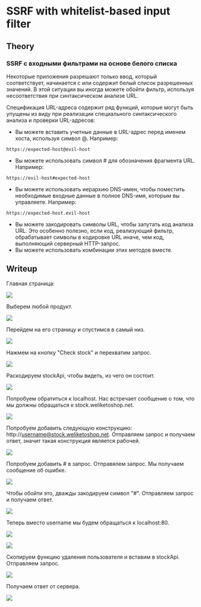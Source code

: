 # SSRF with whitelist-based input filter

## Theory

<h3>SSRF с входными фильтрами на основе белого списка</h3>

Некоторые приложения разрешают только ввод, который соответствует, начинается с или содержит белый список разрешенных значений. В этой ситуации вы иногда можете обойти фильтр, используя несоответствия при синтаксическом анализе URL.

Спецификация URL-адреса содержит ряд функций, которые могут быть упущены из виду при реализации специального синтаксического анализа и проверки URL-адресов:

* Вы можете вставить учетные данные в URL-адрес перед именем хоста, используя символ @. Например: 
```
https://expected-host@evil-host
```
* Вы можете использовать символ # для обозначения фрагмента URL. Например:
```
https://evil-host#expected-host
```
* Вы можете использовать иерархию DNS-имен, чтобы поместить необходимые входные данные в полное DNS-имя, которым вы управляете. Например:
```
https://expected-host.evil-host
```
* Вы можете закодировать символы URL, чтобы запутать код анализа URL. Это особенно полезно, если код, реализующий фильтр, обрабатывает символы в кодировке URL иначе, чем код, выполняющий серверный HTTP-запрос.
* Вы можете использовать комбинации этих методов вместе.

## Writeup

Главная страница:

![](https://github.com/fobblified/Writeups/blob/main/Portswigger/(SSRF)_Server-side_request_forgery/SSRF_with_whitelist-based_input_filter/assets/1.png)

Выберем любой продукт.

![](https://github.com/fobblified/Writeups/blob/main/Portswigger/(SSRF)_Server-side_request_forgery/SSRF_with_whitelist-based_input_filter/assets/2.png)

Перейдем на его страницу и спустимся в самый низ.

![](https://github.com/fobblified/Writeups/blob/main/Portswigger/(SSRF)_Server-side_request_forgery/SSRF_with_whitelist-based_input_filter/assets/3.png)

Нажмем на кнопку "Check stock" и перехватим запрос.

![](https://github.com/fobblified/Writeups/blob/main/Portswigger/(SSRF)_Server-side_request_forgery/SSRF_with_whitelist-based_input_filter/assets/4.png)

Раскодируем stockApi, чтобы видеть, из чего он состоит.

![](https://github.com/fobblified/Writeups/blob/main/Portswigger/(SSRF)_Server-side_request_forgery/SSRF_with_whitelist-based_input_filter/assets/5.png)

Попробуем обратиться к localhost. Нас встречает сообщение о том, что мы должны обращаться к stock.weliketoshop.net.

![](https://github.com/fobblified/Writeups/blob/main/Portswigger/(SSRF)_Server-side_request_forgery/SSRF_with_whitelist-based_input_filter/assets/6.png)

Попробуем добавить следующую конструкцию: http://username@stock.weliketoshop.net. Отправляем запрос и получаем ответ, значит такая конструкция является рабочей.

![](https://github.com/fobblified/Writeups/blob/main/Portswigger/(SSRF)_Server-side_request_forgery/SSRF_with_whitelist-based_input_filter/assets/7.png)

Попробуем добавить # в запрос. Отправялем запрос. Мы получаем сообщение об ошибке.

![](https://github.com/fobblified/Writeups/blob/main/Portswigger/(SSRF)_Server-side_request_forgery/SSRF_with_whitelist-based_input_filter/assets/8.png)

Чтобы обойти это, дважды закодируем символ "#". Отправляем запрос и получаем ответ.

![](https://github.com/fobblified/Writeups/blob/main/Portswigger/(SSRF)_Server-side_request_forgery/SSRF_with_whitelist-based_input_filter/assets/9.png)

Теперь вместо username мы будем обращаться к localhost:80.

![](https://github.com/fobblified/Writeups/blob/main/Portswigger/(SSRF)_Server-side_request_forgery/SSRF_with_whitelist-based_input_filter/assets/10.png)

![](https://github.com/fobblified/Writeups/blob/main/Portswigger/(SSRF)_Server-side_request_forgery/SSRF_with_whitelist-based_input_filter/assets/11.png)

Скопируем функцию удаления пользователя и вставим в stockApi. Отправляем запрос.

![](https://github.com/fobblified/Writeups/blob/main/Portswigger/(SSRF)_Server-side_request_forgery/SSRF_with_whitelist-based_input_filter/assets/12.png)

Получаем ответ от сервера.

![](https://github.com/fobblified/Writeups/blob/main/Portswigger/(SSRF)_Server-side_request_forgery/SSRF_with_whitelist-based_input_filter/assets/13.png)
